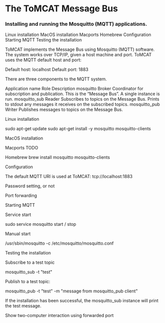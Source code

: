 
# The ToMCAT Message Bus 

### Installing and running the Mosquitto (MQTT) applications.   

Linux installation
MacOS installation
Macports
Homebrew
Configuration
Starting MQTT
Testing the installation



ToMCAT implements the Message Bus using Mosquitto (MQTT) software.   The system works over TCP/IP, given a host machine and port.  ToMCAT uses the MQTT default host and port:
   

Default host:
localhost
Default port:
1883



There are three components to the MQTT system.    

Application name
Role
Description
mosquitto 
Broker
Coordinator for subscription and publication.  This *is* the “Message Bus”.   A single instance is run.
mosquitto_sub
Reader
Subscribes to topics on the Message Bus.  Prints to stdout any messages it receives on the subscribed topics.
mosquitto_pub
Writer
Publishes messages to topics on the Message Bus. 



Linux installation

sudo apt-get update
sudo apt-get install -y mosquitto mosquitto-clients



MacOS installation

Macports
TODO

Homebrew
brew install mosquitto mosquitto-clients


Configuration

The default MQTT URI is used at ToMCAT:    tcp://localhost:1883

Password setting, or not

Port forwarding

Starting MQTT

Service start

sudo service mosquitto start / stop


Manual start

/usr/sbin/mosquitto -c /etc/mosquitto/mosquitto.conf


Testing the installation

Subscribe to a test topic

mosquitto_sub -t "test"


Publish to a test topic:

mosquitto_pub -t "test" -m "message from mosquitto_pub client"


If the installation has been successful, the mosquitto_sub instance will print the test message.



Show two-computer interaction using forwarded port




